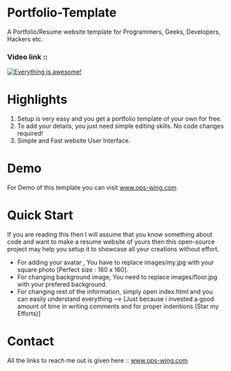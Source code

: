 # Portfolio-Template
A Portfolio/Resume website template for Programmers, Geeks, Developers, Hackers etc.
            
### Video link ::
[![Everything is awesome!](https://i.imgur.com/MnkFMX3.png)](https://www.youtube.com/watch?v=C0Cpg_svh60)

# Highlights
1. Setup is very easy and you get a portfolio template of your own for free.
2. To add your details, you just need simple editing skills. No code changes required!
3. Simple and Fast website User Interface.

# Demo
For Demo of this template you can visit www.ops-wing.com

# Quick Start
If you are reading this then I will assume that you know something about code and want to make a resume website of yours then this open-source project may help you setup it to showcase all your creations without effort.
- For adding your avatar , You have to replace images/my.jpg with your square photo [Perfect size : 160 x 160].
- For changing background image, You need to replace images/floor.jpg with your prefered background.
- For changing rest of the information, simply open index.html and you can easily understand everything --> [Just because i invested a good amount of time in writing comments and for proper indentions (Star my Efforts)]

# Contact

All the links to reach me out is given here  :: www.ops-wing.com
